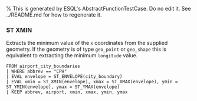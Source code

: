 % This is generated by ESQL's AbstractFunctionTestCase. Do no edit it. See ../README.md for how to regenerate it.

### ST XMIN
Extracts the minimum value of the `x` coordinates from the supplied geometry.
If the geometry is of type `geo_point` or `geo_shape` this is equivalent to extracting the minimum `longitude` value.

```esql
FROM airport_city_boundaries
| WHERE abbrev == "CPH"
| EVAL envelope = ST_ENVELOPE(city_boundary)
| EVAL xmin = ST_XMIN(envelope), xmax = ST_XMAX(envelope), ymin = ST_YMIN(envelope), ymax = ST_YMAX(envelope)
| KEEP abbrev, airport, xmin, xmax, ymin, ymax
```
